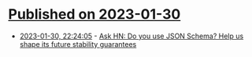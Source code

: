 # [Published on 2023-01-30](index.md)

* [2023-01-30, 22:24:05](https://news.ycombinator.com/item?id=34587360) - [Ask HN: Do you use JSON Schema? Help us shape its future stability guarantees](https://news.ycombinator.com/item?id=34587360)
